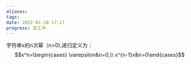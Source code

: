 ```yaml
---
aliases: 
tags: 
date: 2022-01-10 17:17
progress: 加工中
---
```


字符串x的n次幂（n>0),递归定义为：
$$x^n=\begin{cases}
\varepsilon&n=0,\\
x^{n-1}x&n>0\end{cases}$$